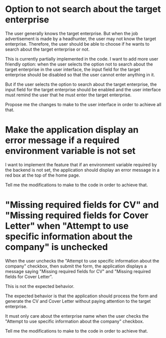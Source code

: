 # Option to not search about the target enterprise 

The user generally knows the target enterprise.
But when the job advertisement is made by a headhunter, the user may not know the target enterprise.
Therefore, the user should be able to choose if he wants to search about the target enterprise or not.

This is currently partially implemented in the code.
I want to add more user friendly option: when the user selects the option not to search about the target enterprise in the user interface, the input field for the target enterprise should be disabled so that the user cannot enter anything in it.

But if the user selects the option to search about the target enterprise, the input field for the target enterprise should be enabled and the user interface must remind the user that he must enter the target enterprise.

Propose me the changes to make to the user interface in order to achieve all that.

# Make the application display an error message if a required environment variable is not set 

I want to implement the feature that if an environment variable required by the backend is not set, the application should display an error message in a red box at the top of the home page.

Tell me the modifications to make to the code in order to achieve that.


# "Missing required fields for CV" and "Missing required fields for Cover Letter" when "Attempt to use specific information about the company" is unchecked

When the user unchecks the "Attempt to use specific information about the company" checkbox, 
then submit the form, the application displays a message saying "Missing required fields for CV" 
and "Missing required fields for Cover Letter".

This is not the expected behavior.

The expected behavior is that the application should process the form and generate the CV and Cover Letter without paying attention to the target enterprise.

It must only care about the enterprise name when the user checks the "Attempt to use specific information about the company" checkbox.

Tell me the modifications to make to the code in order to achieve that.
